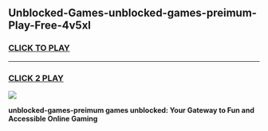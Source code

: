 
## Unblocked-Games-unblocked-games-preimum-Play-Free-4v5xl
<h3>
<a href="https://premium76.site?title=unblocked-games-preimum&ref=17A">CLICK TO PLAY</a></h3>
<hr>

<h3>
<a href="https://premium76.site?title=unblocked-games-preimum&ref=17A">CLICK 2 PLAY</a>
  
</h3>

<a href="https://premium76.site?title=unblocked-games-preimum&ref=17A"><img src="https://clearcache.store/games.png"></a>


**unblocked-games-preimum games unblocked: Your Gateway to Fun and Accessible Online Gaming**
